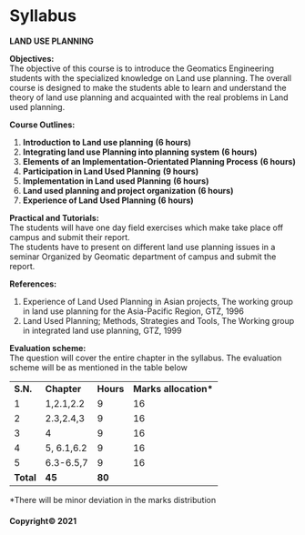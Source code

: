 # Syllabus

**LAND USE PLANNING**

**Objectives:**  
The objective of this course is to introduce the Geomatics Engineering students with the specialized knowledge on Land use planning. The overall course is designed to make the students able to learn and understand the theory of land use planning and acquainted with the real problems in Land used planning.

**Course Outlines:**

1. **Introduction to Land use planning** **(6 hours)**
2. **Integrating land use Planning into planning system** **(6 hours)**
3. **Elements of an Implementation-Orientated Planning Process** **(6 hours)**
4. **Participation in Land Used Planning** **(9 hours)**
5. **Implementation in Land used Planning** **(6 hours)**
6. **Land used planning and project organization** **(6 hours)**
7. **Experience of Land Used Planning** **(6 hours)**

**Practical and Tutorials:**  
The students will have one day field exercises which make take place off campus and submit their report.  
The students have to present on different land use planning issues in a seminar Organized by Geomatic department of campus and submit the report.

**References:**

1. Experience of Land Used Planning in Asian projects, The working group in land use planning for the Asia-Pacific Region, GTZ, 1996
2. Land Used Planning; Methods, Strategies and Tools, The Working group in integrated land use planning, GTZ, 1999

**Evaluation scheme:**  
The question will cover the entire chapter in the syllabus. The evaluation scheme will be as mentioned in the table below

|||||
|---|---|---|---|
|**S.N.**|**Chapter**|**Hours**|**Marks allocation\***|
|1|1,2.1,2.2|9|16|
|2|2.3,2.4,3|9|16|
|3|4|9|16|
|4|5, 6.1,6.2|9|16|
|5|6.3-6.5,7|9|16|
|**Total**|**45**|**80**|

\*There will be minor deviation in the marks distribution

#### Copyright&copy; 2021